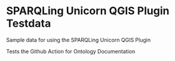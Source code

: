 # SPARQLing Unicorn QGIS Plugin Testdata
 
Sample data for using the SPARQLing Unicorn QGIS Plugin

Tests the Github Action for Ontology Documentation 
